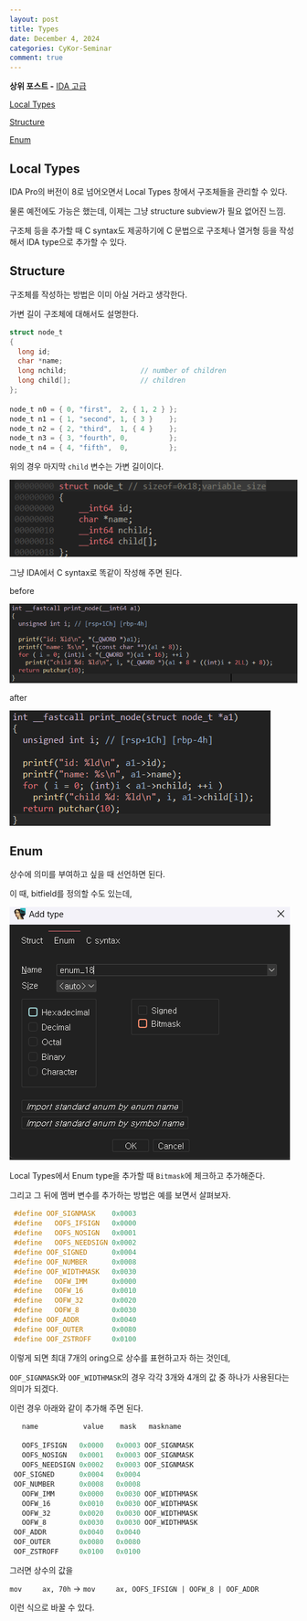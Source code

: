 ```yaml
---
layout: post
title: Types
date: December 4, 2024
categories: CyKor-Seminar
comment: true
---
```

**상위 포스트 -** [IDA 고급](/2024-12/IDA_고급)

[Local Types](#local-types)

[Structure](#structure)

[Enum](#enum)

## Local Types

IDA Pro의 버전이 8로 넘어오면서 Local Types 창에서 구조체들을 관리할 수 있다.

물론 예전에도 가능은 했는데, 이제는 그냥 structure subview가 필요 없어진 느낌.

구조체 등을 추가할 때 C syntax도 제공하기에 C 문법으로 구조체나 열거형 등을 작성해서 IDA type으로 추가할 수 있다.

## Structure

구조체를 작성하는 방법은 이미 아실 거라고 생각한다.

가변 길이 구조체에 대해서도 설명한다.

```c
struct node_t
{
  long id;
  char *name;
  long nchild;                  // number of children
  long child[];                 // children
};

node_t n0 = { 0, "first",  2, { 1, 2 } };
node_t n1 = { 1, "second", 1, { 3 }    };
node_t n2 = { 2, "third",  1, { 4 }    };
node_t n3 = { 3, "fourth", 0,          };
node_t n4 = { 4, "fifth",  0,          };
```

위의 경우 마지막 `child` 변수는 가변 길이이다.

![image.png](image.png)

그냥 IDA에서 C syntax로 똑같이 작성해 주면 된다.

before

![image.png](image%201.png)

after

![image.png](image%202.png)

## Enum

상수에 의미를 부여하고 싶을 때 선언하면 된다.

이 때, bitfield를 정의할 수도 있는데,

![image.png](image%203.png)

Local Types에서 Enum type을 추가할 때 `Bitmask`에 체크하고 추가해준다.

그리고 그 뒤에 멤버 변수를 추가하는 방법은 예를 보면서 살펴보자.

```c
 #define OOF_SIGNMASK    0x0003
 #define   OOFS_IFSIGN   0x0000
 #define   OOFS_NOSIGN   0x0001
 #define   OOFS_NEEDSIGN 0x0002
 #define OOF_SIGNED      0x0004
 #define OOF_NUMBER      0x0008
 #define OOF_WIDTHMASK   0x0030
 #define   OOFW_IMM      0x0000
 #define   OOFW_16       0x0010
 #define   OOFW_32       0x0020
 #define   OOFW_8        0x0030
 #define OOF_ADDR        0x0040
 #define OOF_OUTER       0x0080
 #define OOF_ZSTROFF     0x0100
```

이렇게 되면 최대 7개의 oring으로 상수를 표현하고자 하는 것인데,

`OOF_SIGNMASK`와 `OOF_WIDTHMASK`의 경우 각각 3개와 4개의 값 중 하나가 사용된다는 의미가 되겠다.

이런 경우 아래와 같이 추가해 주면 된다.

```c
   name           value    mask   maskname

   OOFS_IFSIGN   0x0000   0x0003 OOF_SIGNMASK
   OOFS_NOSIGN   0x0001   0x0003 OOF_SIGNMASK
   OOFS_NEEDSIGN 0x0002   0x0003 OOF_SIGNMASK
 OOF_SIGNED      0x0004   0x0004
 OOF_NUMBER      0x0008   0x0008
   OOFW_IMM      0x0000   0x0030 OOF_WIDTHMASK
   OOFW_16       0x0010   0x0030 OOF_WIDTHMASK
   OOFW_32       0x0020   0x0030 OOF_WIDTHMASK
   OOFW_8        0x0030   0x0030 OOF_WIDTHMASK
 OOF_ADDR        0x0040   0x0040
 OOF_OUTER       0x0080   0x0080
 OOF_ZSTROFF     0x0100   0x0100
```

그러면 상수의 값을

 `mov     ax, 70h` →  `mov     ax, OOFS_IFSIGN | OOFW_8 | OOF_ADDR`

이런 식으로 바꿀 수 있다.